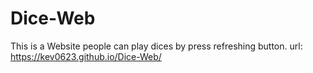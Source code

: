 # Dice-Web
This is a Website people can play dices by press refreshing button.
url: https://kev0623.github.io/Dice-Web/
